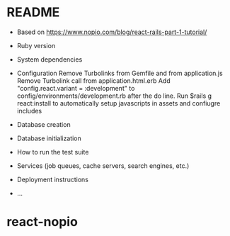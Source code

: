 # README

* Based on https://www.nopio.com/blog/react-rails-part-1-tutorial/

* Ruby version

* System dependencies

* Configuration
Remove Turbolinks from Gemfile and from application.js
Remove Turbolink call from application.html.erb
Add "config.react.variant = :development" to config/environments/development.rb
after the do line.
Run $rails g react:install to automatically setup javascripts in assets and confiugre includes

* Database creation

* Database initialization

* How to run the test suite

* Services (job queues, cache servers, search engines, etc.)

* Deployment instructions

* ...
# react-nopio
